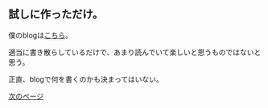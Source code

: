 <link rel="icon" type="image/x-icon" href="./images/favicon.ico">
<link rel="apple-touch-icon" sizes="180x180" href="./images/apple-touch-icon-180x180.png">

## 試しに作っただけ。

僕のblogは[こちら](https://sykyugaming.wordpress.com/)。 

適当に書き散らしているだけで、あまり読んでいて楽しいと思うものではないと思う。

正直、blogで何を書くのかも決まってはいない。

[次のページ](https://sykyu.github.io/kobold.github.io/Top/index.html) 


